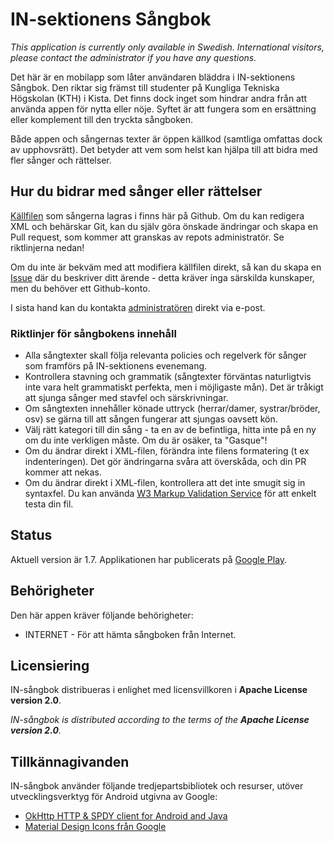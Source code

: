 IN-sektionens Sångbok
=====================

_This application is currently only available in Swedish. International visitors, please contact
the administrator if you have any questions._

Det här är en mobilapp som låter användaren bläddra i IN-sektionens Sångbok. Den riktar sig främst
till studenter på Kungliga Tekniska Högskolan (KTH) i Kista. Det finns dock inget som hindrar andra
från att använda appen för nytta eller nöje. Syftet är att fungera som en ersättning eller
komplement till den tryckta sångboken.

Både appen och sångernas texter är öppen källkod (samtliga omfattas dock av upphovsrätt). Det betyder
att vem som helst kan hjälpa till att bidra med fler sånger och rättelser.

## Hur du bidrar med sånger eller rättelser
[Källfilen](https://github.com/wsv-accidis/in-sangbok/blob/master/sangbok/main.xml) som sångerna
lagras i finns här på Github. Om du kan redigera XML och behärskar Git, kan du själv göra önskade
ändringar och skapa en Pull request, som kommer att granskas av repots administratör. Se
riktlinjerna nedan!

Om du inte är bekväm med att modifiera källfilen direkt, så kan du skapa en
[Issue](https://github.com/wsv-accidis/in-sangbok/issues) där du beskriver ditt ärende - detta
kräver inga särskilda kunskaper, men du behöver ett Github-konto.

I sista hand kan du kontakta [administratören](https://github.com/wsv-accidis) direkt via e-post.

### Riktlinjer för sångbokens innehåll
* Alla sångtexter skall följa relevanta policies och regelverk för sånger som framförs på
  IN-sektionens evenemang.
* Kontrollera stavning och grammatik (sångtexter förväntas naturligtvis inte vara helt grammatiskt
  perfekta, men i möjligaste mån). Det är tråkigt att sjunga sånger med stavfel och särskrivningar.
* Om sångtexten innehåller könade uttryck (herrar/damer, systrar/bröder, osv) se gärna till att
  sången fungerar att sjungas oavsett kön.
* Välj rätt kategori till din sång - ta en av de befintliga, hitta inte på en ny om du inte
  verkligen måste. Om du är osäker, ta "Gasque"!
* Om du ändrar direkt i XML-filen, förändra inte filens formatering (t ex indenteringen). Det gör
  ändringarna svåra att överskåda, och din PR kommer att nekas.
* Om du ändrar direkt i XML-filen, kontrollera att det inte smugit sig in syntaxfel. Du kan
  använda [W3 Markup Validation Service](https://validator.w3.org/) för att enkelt testa din fil.

## Status
Aktuell version är 1.7. Applikationen har publicerats på
[Google Play](https://play.google.com/store/apps/details?id=se.insektionen.songbook).

## Behörigheter
Den här appen kräver följande behörigheter:

* INTERNET - För att hämta sångboken från Internet.

## Licensiering
IN-sångbok distribueras i enlighet med licensvillkoren i **Apache License version 2.0**.

_IN-sångbok is distributed according to the terms of the **Apache License version 2.0**._

## Tillkännagivanden
IN-sångbok använder följande tredjepartsbibliotek och resurser, utöver
utvecklingsverktyg för Android utgivna av Google:

* [OkHttp HTTP & SPDY client for Android and Java](https://github.com/square/okhttp)
* [Material Design Icons från Google](https://github.com/google/material-design-icons)
